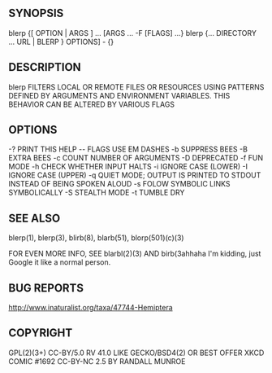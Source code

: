 ## SYNOPSIS

  blerp {[ OPTION | ARGS ] ... [ARGS ... -F [FLAGS] ...}
  blerp {... DIRECTORY ... URL | BLERP } OPTIONS] - {}

## DESCRIPTION

  blerp FILTERS LOCAL OR REMOTE FILES OR RESOURCES
  USING PATTERNS DEFINED BY ARGUMENTS AND ENVIRONMENT
  VARIABLES. THIS BEHAVIOR CAN BE ALTERED BY VARIOUS FLAGS

## OPTIONS

  -?  PRINT THIS HELP
  --  FLAGS USE EM DASHES
  -b  SUPPRESS BEES
  -B  EXTRA BEES
  -c  COUNT NUMBER OF ARGUMENTS
  -D  DEPRECATED
  -f  FUN MODE
  -h  CHECK WHETHER INPUT HALTS
  -i  IGNORE CASE (LOWER)
  -I  IGNORE CASE (UPPER)
  -q  QUIET MODE; OUTPUT IS PRINTED TO STDOUT
      INSTEAD OF BEING SPOKEN ALOUD
  -s  FOLOW SYMBOLIC LINKS SYMBOLICALLY
  -S  STEALTH MODE
  -t  TUMBLE DRY

## SEE ALSO

  blerp(1), blerp(3), blirb(8), blarb(51), blorp(501)(c)(3)
  
  FOR EVEN MORE INFO, SEE blarbl(2)(3) AND
  birb(3ahhaha I'm kidding, just Google it like a normal person.

## BUG REPORTS

  http://www.inaturalist.org/taxa/47744-Hemiptera
  
## COPYRIGHT

  GPL(2)(3+) CC-BY/5.0 RV 41.0 LIKE GECKO/BSD4(2) OR BEST OFFER
  XKCD COMIC #1692 CC-BY-NC 2.5 BY RANDALL MUNROE
